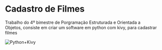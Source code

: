 # Cadastro de Filmes
Trabalho do 4º bimestre de Porgramação Estruturada e Orientada a Objetos, consiste em criar um software em python com kivy, para cadastrar filmes

![Python+Kivy](https://user-images.githubusercontent.com/54729517/69451320-d8d18f80-0d3d-11ea-8d82-56b24a99976a.png)
